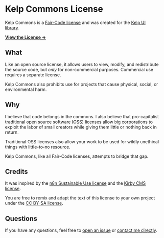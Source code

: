 # Kelp Commons License

Kelp Commons is a [Fair-Code license](https://faircode.io) and was created for the [Kelp UI library](https://kelpui.com).

**[View the License &rarr;](https://github.com/cferdinandi/kelp-commons/blob/main/LICENSE.md)**


## What

Like an open source license, it allows users to view, modify, and redistribute the source code, but _only_ for non-commercial purposes. Commercial use requires a separate license. 

Kelp Commons also prohibits use for projects that cause physical, social, or environmental harm.


## Why

I believe that code belongs in the commons. I also believe that pro-capitalist traditional open source software (OSS) licenses allow big corporations to exploit the labor of small creators while giving them little or nothing back in return.

Traditional OSS licenses also allow your work to be used for wildly unethical things with little-to-no resource.

Kelp Commons, like all Fair-Code licenses, attempts to bridge that gap.


## Credits

It was inspired by the [n8n Sustainable Use license](https://github.com/n8n-io/n8n/blob/master/LICENSE.md) and the [Kirby CMS license](https://getkirby.com/license/2025-03-18).

You are free to remix and adapt the text of this license to your own project under the [CC BY-SA license](https://creativecommons.org/licenses/by-sa/4.0/).


## Questions

If you have any questions, feel free to [open an issue](https://github.com/cferdinandi/kelp-commons/issues) or [contact me directly](https://gomakethings.com).
